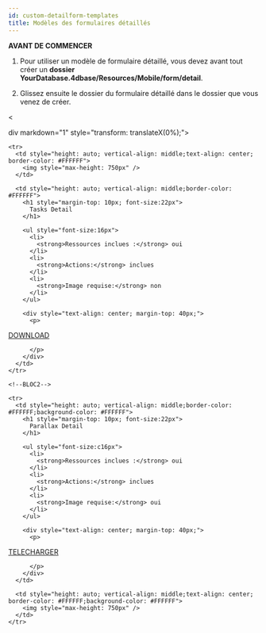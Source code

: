```yaml
---
id: custom-detailform-templates
title: Modèles des formulaires détaillés
---
```

<div class = "tips"> 

**AVANT DE COMMENCER**

1. Pour utiliser un modèle de formulaire détaillé, vous devez avant tout créer un **dossier YourDatabase.4dbase/Resources/Mobile/form/detail**.

2. Glissez ensuite le dossier du formulaire détaillé dans le dossier que vous venez de créer.</div> 

<

div markdown="1" style="transform: translateX(0%);">

<div style="height: auto;">
  <table style="">
    <col width="50%"> <col width="50%"> <!--BLOC1-->
    
    <tr>
      <td style="height: auto; vertical-align: middle;text-align: center; border-color: #FFFFFF">
        <img style="max-height: 750px" />
      </td>
      
      <td style="height: auto; vertical-align: middle;border-color: #FFFFFF">
        <h1 style="margin-top: 10px; font-size:22px">
          Tasks Detail
        </h1>
        
        <ul style="font-size:16px">
          <li>
            <strong>Ressources inclues :</strong> oui
          </li>
          <li>
            <strong>Actions:</strong> inclues
          </li>
          <li>
            <strong>Image requise:</strong> non
          </li>
        </ul>
        
        <div style="text-align: center; margin-top: 40px;">
          <p>
            

<a class="button" style="width: 50%" href="../assets/en/template-formatters/DetailformTasksDetail.zip">DOWNLOAD</a>

          </p>
        </div>
      </td>
    </tr>
    
    <!--BLOC2-->
    
    <tr>
      <td style="height: auto; vertical-align: middle;border-color: #FFFFFF;background-color: #FFFFFF">
        <h1 style="margin-top: 10px; font-size:22px">
          Parallax Detail
        </h1>
        
        <ul style="font-size:c16px">
          <li>
            <strong>Ressources inclues :</strong> oui
          </li>
          <li>
            <strong>Actions:</strong> inclues
          </li>
          <li>
            <strong>Image requise:</strong> oui
          </li>
        </ul>
        
        <div style="text-align: center; margin-top: 40px;">
          <p>
            

<a class="button" style="width: 50%" href="../assets/en/template-formatters/Detailform-ParallaxDetail.zip">TELECHARGER</a>

          </p>
        </div>
      </td>
      
      <td style="height: auto; vertical-align: middle;text-align: center; border-color: #FFFFFF;background-color: #FFFFFF">
        <img style="max-height: 750px" />
      </td>
    </tr>
  </table>
</div>